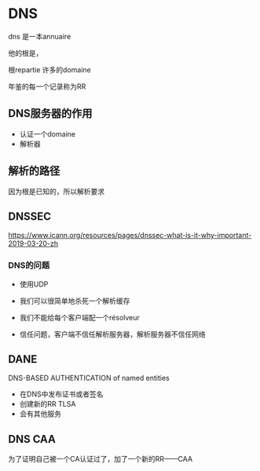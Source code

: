 # DNS

dns 是一本annuaire

他的根是，

根repartie 许多的domaine

年鉴的每一个记录称为RR

## DNS服务器的作用

* 认证一个domaine
* 解析器

## 解析的路径

因为根是已知的，所以解析要求

## DNSSEC

https://www.icann.org/resources/pages/dnssec-what-is-it-why-important-2019-03-20-zh

### DNS的问题

* 使用UDP
* 我们可以很简单地杀死一个解析缓存
* 我们不能给每个客户端配一个résolveur

* 信任问题，客户端不信任解析服务器，解析服务器不信任网络

## DANE

DNS-BASED AUTHENTICATION of named entities

* 在DNS中发布证书或者签名
* 创建新的RR TLSA
* 会有其他服务

## DNS CAA

为了证明自己被一个CA认证过了，加了一个新的RR——CAA
